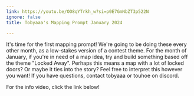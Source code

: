 ```yaml
---
link: https://youtu.be/OO8qYTrkh_w?si=p0E7GmNbZT3p522N
ignore: false
title: Tobyaaa's Mapping Prompt January 2024

---
```


It's time for the first mapping prompt! We're going to be doing these every other month, as a low-stakes version of a contest theme. For the month of January, if you're in need of a map idea, try and build something based off the theme "Locked Away". Perhaps this means a map with a lot of locked doors? Or maybe it ties into the story? Feel free to interpret this however you want! If you have questions, contact tobyaaa or touhoe on discord. 

For the info video, click the link below!